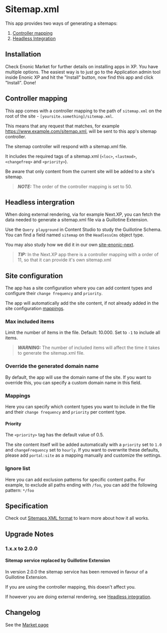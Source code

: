 # Sitemap.xml

This app provides two ways of generating a sitemaps:

1. [Controller mapping](controller-mapping)
2. [Headless Integration](headless-intergration)


## Installation

Check Enonic Market for further details on installing apps in XP. You have multiple options. The easiest way is to just go to the Application admin tool inside Enonic XP and hit the "Install" button, now find this app and click "Install". Done!

## Controller mapping

This app comes with a controller mapping to the path of `sitemap.xml` on the root of the site - `[yoursite.something]/sitemap.xml`.

This means that any request that matches, for example https://www.example.com/sitemap.xml, will be sent to this app's sitemap controller.

The sitemap controller will respond with a sitemap.xml file.

It includes the required tags of a sitemap.xml (`<loc>`, `<lastmod>`, `<changefreq>` and `<priority>`).

Be aware that only content from the current site will be added to a site's sitemap.

> **_NOTE:_** The order of the controller mapping is set to 50.

## Headless intergration

When doing external rendering, via for example Next.XP, you can fetch the data needed to generate a sitemap.xml file via a Guillotine Extension.

Use the `Query playground` in Content Studio to study the Guillotine Schema. You can find a field named `sitemap` on the `HeadlessCms` object type.

You may also study how we did it in our own [site-enonic-next](https://github.com/enonic/site-enonic-next).

> **_TIP:_** In the Next.XP app there is a controller mapping with a order of 11, so that it can provide it's own sitemap.xml

## Site configuration

The app has a site configuration where you can add content types and configure their `change frequency` and `priority`.

The app will automatically add the site content, if not already added in the site configuration [mappings](mappings).

### Max included items

Limit the number of items in the file. Default: 10.000. Set to `-1` to include all items.

> **_WARNING:_** The number of included items will affect the time it takes to generate the sitemap.xml file.

### Override the generated domain name

By default, the app will use the domain name of the site. If you want to override this, you can specify a custom domain name in this field.

### Mappings

Here you can specify which content types you want to include in the file and their `change frequency` and `priority` per content type.

#### Priority

The `<priority>` tag has the default value of 0.5.

The site content itself will be added automatically with a `priority` set to `1.0` and `changeFrequency` set to `hourly`. If you want to overwrite these defaults, please add `portal:site` as a mapping manually and customize the settings.

### Ignore list

Here you can add exclusion patterns for specific content paths.
For example, to exclude all paths ending with `/foo`, you can add the following pattern: `*/foo`

## Specification

Check out [Sitemaps XML format](https://www.sitemaps.org/protocol.html) to learn more about how it all works.

## Upgrade Notes

### 1.x.x to 2.0.0

#### Sitemap service replaced by Guillotine Extension

In version 2.0.0 the sitemap service has been removed in favour of a Guillotine Extension.

If you are using the controller mapping, this doesn't affect you.

If however you are doing external rendering, see [Headless integration](headless-integration).

## Changelog

See the [Market page](https://market.enonic.com/vendors/enonic/com.enonic.app.sitemapxml)
